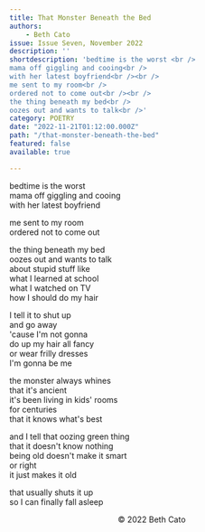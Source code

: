 ```yaml
---
title: That Monster Beneath the Bed
authors:
    - Beth Cato
issue: Issue Seven, November 2022
description: ''
shortdescription: 'bedtime is the worst <br />
mama off giggling and cooing<br />
with her latest boyfriend<br /><br />
me sent to my room<br />
ordered not to come out<br /><br />
the thing beneath my bed<br />
oozes out and wants to talk<br />'
category: POETRY
date: "2022-11-21T01:12:00.000Z"
path: "/that-monster-beneath-the-bed"
featured: false
available: true

---
```


bedtime is the worst <br />
mama off giggling and cooing <br />
with her latest boyfriend <br />

me sent to my room <br />
ordered not to come out <br />

the thing beneath my bed <br />
oozes out and wants to talk <br />
about stupid stuff like <br />
what I learned at school <br />
what I watched on TV <br />
how I should do my hair <br />

I tell it to shut up <br />
and go away <br />
'cause I'm not gonna <br />
do up my hair all fancy <br />
or wear frilly dresses <br />
I'm gonna be me <br />

the monster always whines <br />
that it's ancient <br />
it's been living in kids' rooms <br />
for centuries <br />
that it knows what's best <br />

and I tell that oozing green thing <br />
that it doesn't know nothing <br />
being old doesn't make it smart <br />
or right <br />
it just makes it old <br />

that usually shuts it up <br />
so I can finally fall asleep <br />


<p style="text-align: center;">© 2022 Beth Cato</p>